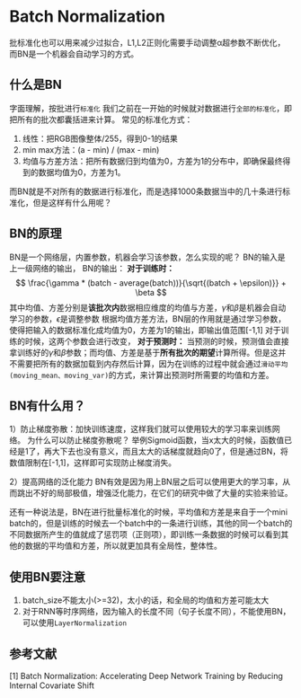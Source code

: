 # Batch Normalization
批标准化也可以用来减少过拟合，L1,L2正则化需要手动调整α超参数不断优化，而BN是一个机器会自动学习的方式。

## 什么是BN
字面理解，按批进行`标准化`
我们之前在一开始的时候就对数据进行`全部的标准化`，即把所有的批次都囊括进来计算。
常见的标准化方式：
1. 线性：把RGB图像整体/255，得到0-1的结果
2. min max方法：(a - min) / (max - min)
3. 均值与方差方法：把所有数据归到均值为0，方差为1的分布中，即确保最终得到的数据均值为0，方差为1。

而BN就是不对所有的数据进行标准化，而是选择1000条数据当中的几十条进行标准化，但是这样有什么用呢？

## BN的原理
BN是一个网络层，内置参数，机器会学习该参数，怎么实现的呢？
BN的输入是上一级网络的输出，
BN的输出：
**对于训练时：**
$$
\frac{\gamma * (batch - average(batch))}{\sqrt{(batch + \epsilon)}} + \beta
$$
其中均值、方差分别是**该批次内**数据相应维度的均值与方差，$\gamma$和$\beta$是机器会自动学习的参数，$\epsilon$是调整参数
根据均值方差方法，BN层的作用就是通过学习参数，使得把输入的数据标准化成均值为0，方差为1的输出，即输出值范围[-1,1]
对于训练的时候，这两个参数会进行改变，
**对于预测时：**
当预测的时候，预测值会直接拿训练好的$\gamma$和$\beta$参数；而均值、方差是基于**所有批次的期望**计算所得。但是这并不需要把所有的数据加载到内存然后计算，因为在训练的过程中就会通过`滑动平均(moving_mean、moving_var)`的方式，来计算出预测时所需要的均值和方差。

## BN有什么用？
1）防止梯度弥散：加快训练速度，这样我们就可以使用较大的学习率来训练网络。
为什么可以防止梯度弥散呢？
举例Sigmoid函数，当x太大的时候，函数值已经是1了，再大下去也没有意义，而且太大的话梯度就趋向0了，但是通过BN，将数值限制在[-1,1]，这样即可实现防止梯度消失。

2）提高网络的泛化能力
BN有效是因为用上BN层之后可以使用更大的学习率，从而跳出不好的局部极值，增强泛化能力，在它们的研究中做了大量的实验来验证。

还有一种说法是，BN在进行批量标准化的时候，平均值和方差是来自于一个mini batch的，但是训练的时候去一个batch中的一条进行训练，其他的同一个batch的不同数据所产生的值就成了惩罚项（正则项），即训练一条数据的时候可以看到其他的数据的平均值和方差，所以就更加具有全局性，整体性。

## 使用BN要注意

1. batch_size不能太小(>=32)，太小的话，和全局的均值和方差可能太大
2. 对于RNN等时序网络，因为输入的长度不同（句子长度不同），不能使用BN，可以使用`LayerNormalization`

## 参考文献
[1] Batch Normalization: Accelerating Deep Network Training by  Reducing Internal Covariate Shift